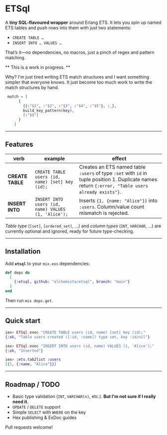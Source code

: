 # ETSql

A **tiny SQL-flavoured wrapper** around Erlang ETS.
It lets you spin up named ETS tables and push rows into them with just two
statements:

* `CREATE TABLE …`
* `INSERT INTO … VALUES …`

That’s it—no dependencies, no macros, just a pinch of regex and pattern
matching.

** This is a work in progress. **

Why? I'm just tired writing ETS match structures and I want something simpler that everyone knows.
It just become too much work to write the match structures by hand.

```elixir
 match = [
      {
        {{:"$1", :"$2", :"$3", :"$4", :"$5"}, :_},
        build_key_pattern(key),
        [:"$$"]
      }
    ]
```

---

## Features

| verb             | example                                             | effect                                                                                                                                             |
| ---------------- | --------------------------------------------------- | -------------------------------------------------------------------------------------------------------------------------------------------------- |
| **CREATE TABLE** | `CREATE TABLE users (id, name) [set] key (id);`     | Creates an ETS named table `:users` of type `:set` with `id` in tuple position 1. Duplicate names return `{:error, "Table users already exists"}`. |
| **INSERT INTO**  | `INSERT INTO users (id, name) VALUES (1, 'Alice');` | Inserts `{1, {name: "Alice"}}` into `:users`. Column/value count mismatch is rejected.                                                             |

*Table type* (`[set]`, `[ordered_set]`, …) and *column types* (`INT`,
`VARCHAR`, …) are currently optional and ignored, ready for future
type-checking.

---

## Installation

Add **`etsql`** to your `mix.exs` dependencies:

```elixir
def deps do
  [
    {:etsql, github: "elchemista/etsql", branch: "main"}
  ]
end
```

Then run `mix deps.get`.

---

## Quick start

```elixir
iex> ETSql.exec "CREATE TABLE users (id, name) [set] key (id);"
{:ok, "Table users created ([:id, :name]) type set, key :id/nil"}

iex> ETSql.exec "INSERT INTO users (id, name) VALUES (1, 'Alice');"
{:ok, "Inserted"}

iex> :ets.tab2list :users
[{1, {:name, "Alice"}}]
```
---

## Roadmap / TODO

* Basic type validation (`INT`, `VARCHAR(n)`, etc.). __But I'm not sure if I really need it.__
* `UPDATE` / `DELETE` support
* Simple `SELECT` with `WHERE` on the key
* Hex publishing & ExDoc guides

Pull requests welcome!

